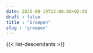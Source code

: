 ```yaml
---
date: 2025-08-19T12:00:00+02:00
draft : false
title : "Groepen"
slug : 'groepen'
---
```


{{< list-descendants >}}
